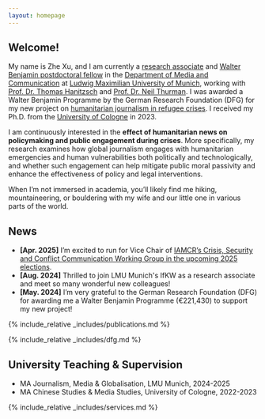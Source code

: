 ```yaml
---
layout: homepage
---
```


## Welcome!

My name is Zhe Xu, and I am currently a [research associate](https://www.ifkw.uni-muenchen.de/organisation/personen/mitarbeiter/xu_zhe/index.html) and [Walter Benjamin postdoctoral fellow](https://www.dfg.de/en/research-funding/funding-opportunities/programmes/individual/walter-benjamin) in the [Department of Media and Communication](https://www.ifkw.uni-muenchen.de/index.html) at [Ludwig Maximilian University of Munich](https://www.lmu.de/en/), working with [Prof. Dr. Thomas Hanitzsch](https://www.ifkw.uni-muenchen.de/organisation/personen/professoren/hanitzsch_thomas/index.html) and [Prof. Dr. Neil Thurman](https://neilthurman.com/). I was awarded a Walter Benjamin Programme by the German Research Foundation (DFG) for my new project on [humanitarian journalism in refugee crises](https://gepris.dfg.de/gepris/projekt/539233881?context=projekt&task=showDetail&id=539233881&). I received my Ph.D. from the [University of Cologne](https://portal.uni-koeln.de/es/uoc-home) in 2023.

I am continuously interested in the **effect of humanitarian news on policymaking and public engagement during crises**. More specifically, my research examines how global journalism engages with humanitarian emergencies and human vulnerabilities both politically and technologically, and whether such engagement can help mitigate public moral passivity and enhance the effectiveness of policy and legal interventions.

When I’m not immersed in academia, you’ll likely find me hiking, mountaineering, or bouldering with my wife and our little one in various parts of the world.

## News
- **[Apr. 2025]** I’m excited to run for Vice Chair of [IAMCR’s Crisis, Security and Conflict Communication Working Group in the upcoming 2025 elections](https://iamcr.org/s-wg/cri-elections2025).
- **[Aug. 2024]** Thrilled to join LMU Munich's IfKW as a research associate and meet so many wonderful new colleagues!
- **[May. 2024]** I’m very grateful to the German Research Foundation (DFG) for awarding me a Walter Benjamin Programme (€221,430) to support my new project!

{% include_relative _includes/publications.md %}

{% include_relative _includes/dfg.md %}

## University Teaching & Supervision

- MA Journalism, Media & Globalisation, LMU Munich, 2024-2025
- MA Chinese Studies & Media Studies, University of Cologne, 2022-2023

{% include_relative _includes/services.md %}
